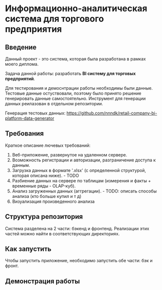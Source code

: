 # Информационно-аналитическая система для торгового предприятия

## Введение

Данный проект - это система, которая была разработана в рамках моего диплома.

Задача данной работы: разработать <b>BI систему для торговых предприятий</b>.

Для тестирования и демоснтрации работы необходимы были данные. Тестовые данные остуствовали, поэтому было принято решение генерировать данные самостоятельно. Инструмент для генерации данных реилазован в отдельном репозитории.

Генерация тестовых данных: https://github.com/nnndk/retail-company-bi-platform-data-generator

## Требования

Краткое описание лючевых требований:

1. Веб-приложение, развернутое на удаленном сервере.
2. Возможность регистрации и авторизации, разграничение доступа к данным.
3. Загрузка данных в формате '.xlsx' (с определенной структурой, которая описана ниже). - TODO
4. Разбиение данных на сервере по таблицам (измерения и факты + временные ряды - OLAP-куб).
5. Анализ загруженных данных (аггрегации). - TODO: описать способы анализа (кто больше купил и т д)
6. Визуализация произведенного анализа

## Структура репозитория

Система разделена на 2 части: бэкенд и фронтенд. Реализации этих частей можно найти в соответствующих директориях.

## Как запустить

Чтобы запустить приложение, необходимо запустить обе части: бэк и фронт.

## Демонстрация работы